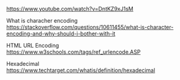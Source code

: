 https://www.youtube.com/watch?v=DntKZ9xJ1sM

What is characher encoding \
https://stackoverflow.com/questions/10611455/what-is-character-encoding-and-why-should-i-bother-with-it

HTML URL Encoding \
https://www.w3schools.com/tags/ref_urlencode.ASP

Hexadecimal \
https://www.techtarget.com/whatis/definition/hexadecimal

